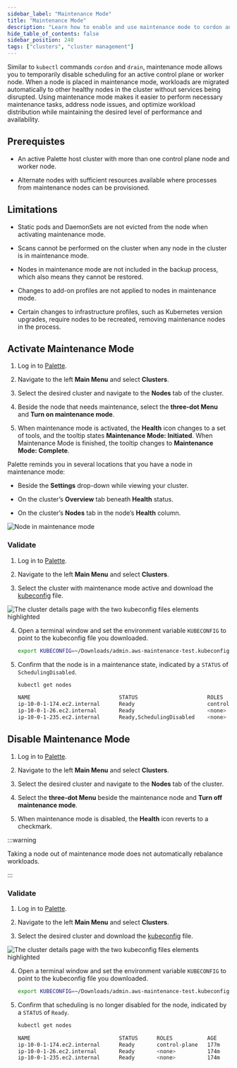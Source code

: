 ```yaml
---
sidebar_label: "Maintenance Mode"
title: "Maintenance Mode"
description: "Learn how to enable and use maintenance mode to cordon and drain nodes."
hide_table_of_contents: false
sidebar_position: 240
tags: ["clusters", "cluster management"]
---
```


Similar to `kubectl` commands `cordon` and `drain`, maintenance mode allows you to temporarily disable scheduling for an
active control plane or worker node. When a node is placed in maintenance mode, workloads are migrated automatically to
other healthy nodes in the cluster without services being disrupted. Using maintenance mode makes it easier to perform
necessary maintenance tasks, address node issues, and optimize workload distribution while maintaining the desired level
of performance and availability.

## Prerequistes

- An active Palette host cluster with more than one control plane node and worker node.

- Alternate nodes with sufficient resources available where processes from maintenance nodes can be provisioned.

## Limitations

<!-- prettier-ignore -->
- Static pods and DaemonSets are not evicted from the node when activating maintenance mode.

- Scans cannot be performed on the cluster when any node in the cluster is in maintenance mode.
  
- Nodes in maintenance mode are not included in the backup process, which also means they cannot be restored.

- Changes to add-on profiles are not applied to nodes in maintenance mode.

- Certain changes to infrastructure profiles, such as Kubernetes version upgrades, require nodes to be recreated,
  removing maintenance nodes in the process.

## Activate Maintenance Mode

<!-- prettier-ignore -->
1. Log in to [Palette](https://console.spectrocloud.com).
   
2. Navigate to the left **Main Menu** and select **Clusters**.
   
3. Select the desired cluster and navigate to the **Nodes** tab of the cluster.
   
4. Beside the node that needs maintenance, select the **three-dot Menu** and **Turn on maintenance mode**.
   
5. When maintenance mode is activated, the **Health** icon changes to a set of tools, and the tooltip states
   **Maintenance Mode: Initiated**. When Maintenance Mode is finished, the tooltip changes to **Maintenance Mode:
   Complete**.

Palette reminds you in several locations that you have a node in maintenance mode:

- Beside the **Settings** drop-down while viewing your cluster.

- On the cluster’s **Overview** tab beneath **Health** status.

- On the cluster’s **Nodes** tab in the node’s **Health** column.

![Node in maintenance mode](/clusters_cluster-management_maintenance_mode.webp)

### Validate

1. Log in to [Palette](https://console.spectrocloud.com).

2. Navigate to the left **Main Menu** and select **Clusters**.

3. Select the cluster with maintenance mode active and download the [kubeconfig](./palette-webctl.md) file.

![The cluster details page with the two kubeconfig files elements highlighted](/clusters_cluster--management_kubeconfig_cluster-details-kubeconfig-files.webp)

4. Open a terminal window and set the environment variable `KUBECONFIG` to point to the kubeconfig file you downloaded.

   ```bash
   export KUBECONFIG=~/Downloads/admin.aws-maintenance-test.kubeconfig
   ```

5. Confirm that the node is in a maintenance state, indicated by a `STATUS` of `SchedulingDisabled`.

   ```bash
   kubectl get nodes
   ```

   ```bash hideClipboard {4}
   NAME                            STATUS                      ROLES           AGE     VERSION
   ip-10-0-1-174.ec2.internal      Ready                       control-plane   177m    v1.30.6
   ip-10-0-1-26.ec2.internal       Ready                       <none>          174m    v1.30.6
   ip-10-0-1-235.ec2.internal      Ready,SchedulingDisabled    <none>          174m    v1.30.6
   ```

## Disable Maintenance Mode

<!-- prettier-ignore -->
1. Log in to [Palette](https://console.spectrocloud.com).
   
2. Navigate to the left **Main Menu** and select **Clusters**.
   
3. Select the desired cluster and navigate to the **Nodes** tab of the cluster.
   
4. Select the **three-dot Menu** beside the maintenance node and **Turn off maintenance mode**.

5. When maintenance mode is disabled, the **Health** icon reverts to a checkmark.

:::warning

Taking a node out of maintenance mode does not automatically rebalance workloads.

:::

### Validate

1. Log in to [Palette](https://console.spectrocloud.com).

2. Navigate to the left **Main Menu** and select **Clusters**.

3. Select the desired cluster and download the [kubeconfig](./palette-webctl.md) file.

![The cluster details page with the two kubeconfig files elements highlighted](/clusters_cluster--management_kubeconfig_cluster-details-kubeconfig-files.webp)

4. Open a terminal window and set the environment variable `KUBECONFIG` to point to the kubeconfig file you downloaded.

   ```bash
   export KUBECONFIG=~/Downloads/admin.aws-maintenance-test.kubeconfig
   ```

5. Confirm that scheduling is no longer disabled for the node, indicated by a `STATUS` of `Ready`.

   ```bash
   kubectl get nodes
   ```

   ```bash hideClipboard
   NAME                            STATUS      ROLES           AGE     VERSION
   ip-10-0-1-174.ec2.internal      Ready       control-plane   177m    v1.30.6
   ip-10-0-1-26.ec2.internal       Ready       <none>          174m    v1.30.6
   ip-10-0-1-235.ec2.internal      Ready       <none>          174m    v1.30.6
   ```
